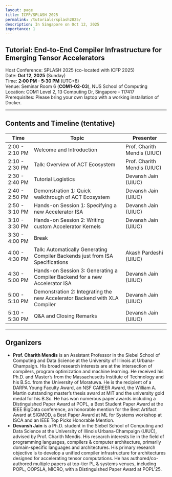 ```yaml
---
layout: page
title: ICFP/SPLASH 2025
permalink: /tutorials/splash2025/
description: In Singapore on Oct 12, 2025
importance: 1
---
```


## Tutorial: End-to-End Compiler Infrastructure for Emerging Tensor Accelerators

Host Conference: SPLASH 2025 (co-located with ICFP 2025)  
Date: **Oct 12, 2025** (Sunday)  
Time: **2:00 PM - 5:30 PM** (UTC+8)  
Venue: Seminar Room 6 (**COM1-02-03**), NUS School of Computing  
Location: COM1 Level 2, 13 Computing Dr, Singapore - 117417  
Prerequisites: Please bring your own laptop with a working installation of Docker.

---

## Contents and Timeline (tentative)

| Time           | Topic                                                                         | Presenter                   |
| -------------- | ----------------------------------------------------------------------------- | --------------------------- |
| 2:00 - 2:10 PM | Welcome and Introduction                                                      | Prof. Charith Mendis (UIUC) |
| 2:10 - 2:30 PM | Talk: Overview of ACT Ecosystem                                               | Prof. Charith Mendis (UIUC) |
| 2:30 - 2:40 PM | Tutorial Logistics                                                            | Devansh Jain (UIUC)         |
| 2:40 - 2:50 PM | Demonstration 1: Quick walkthrough of ACT Ecosystem                           | Devansh Jain (UIUC)         |
| 2:50 - 3:10 PM | Hands-on Session 1: Specifying a new Accelerator ISA                          | Devansh Jain (UIUC)         |
| 3:10 - 3:30 PM | Hands-on Session 2: Writing custom Accelerator Kernels                        | Devansh Jain (UIUC)         |
| 3:30 - 4:00 PM | Break                                                                         |                             |
| 4:00 - 4:30 PM | Talk: Automatically Generating Compiler Backends just from ISA Specifications | Akash Pardeshi (UIUC)       |
| 4:30 - 5:00 PM | Hands-on Session 3: Generating a Compiler Backend for a new Accelerator ISA   | Devansh Jain (UIUC)         |
| 5:00 - 5:10 PM | Demonstration 2: Integrating the new Accelerator Backend with XLA Compiler    | Devansh Jain (UIUC)         |
| 5:10 - 5:30 PM | Q&A and Closing Remarks                                                       | Devansh Jain (UIUC)         |

---

## Organizers

- **Prof. Charith Mendis** is an Assistant Professor in the Siebel School of Computing and Data Science at the University of Illinois at Urbana-Champaign. His broad research interests are at the intersection of compilers, program optimization and machine learning. He received his Ph.D. and Master’s from the Massachusetts Institute of Technology and his B.Sc. from the University of Moratuwa. He is the recipient of a DARPA Young Faculty Award, an NSF CAREER Award, the William A. Martin outstanding master’s thesis award at MIT and the university gold medal for his B.Sc. He has won numerous paper awards including a Distinguished Paper Award at POPL, a Best Student Paper Award at the IEEE BigData conference, an honorable mention for the Best Artifact Award at SIGMOD, a Best Paper Award at ML for Systems workshop at ISCA and an IEEE Top Picks Honorable Mention.
- **Devansh Jain** is a Ph.D. student in the Siebel School of Computing and Data Science at the University of Illinois Urbana-Champaign (UIUC), advised by Prof. Charith Mendis. His research interests lie in the field of programming languages, compilers & computer architecture, primarily domain-specific languages and architectures. His primary research objective is to develop a unified compiler infrastructure for architectures designed for accelerating tensor computations. He has authored/co-authored multiple papers at top-tier PL & systems venues, including POPL, OOPSLA, MICRO, with a Distinguished Paper Award at POPL’25.
